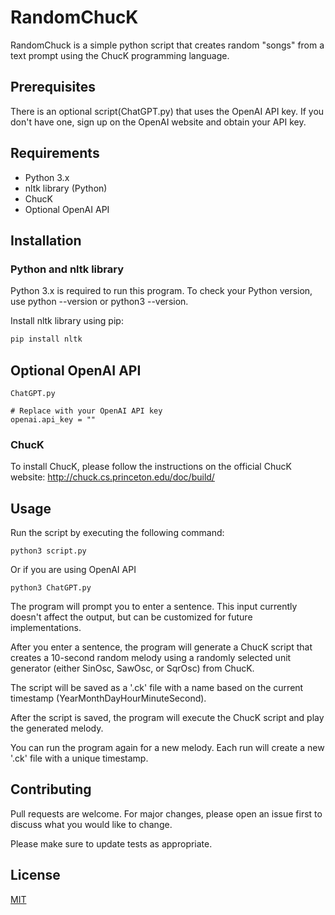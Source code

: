 # RandomChucK

RandomChuck is a simple python script that creates random "songs" from a text prompt using the ChucK programming language. 

## Prerequisites
There is an optional script(ChatGPT.py) that uses the OpenAI API key. If you don't have one, sign up on the OpenAI website and obtain your API key.

## Requirements
* Python 3.x
* nltk library (Python)
* ChucK
* Optional OpenAI API

## Installation

### Python and nltk library
Python 3.x is required to run this program. To check your Python version, use python --version or python3 --version.

Install nltk library using pip:

```bash
pip install nltk
```

## Optional OpenAI API

```
ChatGPT.py

# Replace with your OpenAI API key
openai.api_key = ""
```

### ChucK
To install ChucK, please follow the instructions on the official ChucK website:
http://chuck.cs.princeton.edu/doc/build/
## Usage
Run the script by executing the following command:
```
python3 script.py
```

Or if you are using OpenAI API
```
python3 ChatGPT.py
```
The program will prompt you to enter a sentence. This input currently doesn't affect the output, but can be customized for future implementations.

After you enter a sentence, the program will generate a ChucK script that creates a 10-second random melody using a randomly selected unit generator (either SinOsc, SawOsc, or SqrOsc) from ChucK.

The script will be saved as a '.ck' file with a name based on the current timestamp (YearMonthDayHourMinuteSecond).

After the script is saved, the program will execute the ChucK script and play the generated melody.

You can run the program again for a new melody. Each run will create a new '.ck' file with a unique timestamp.


## Contributing

Pull requests are welcome. For major changes, please open an issue first
to discuss what you would like to change.

Please make sure to update tests as appropriate.

## License

[MIT](https://choosealicense.com/licenses/mit/)
